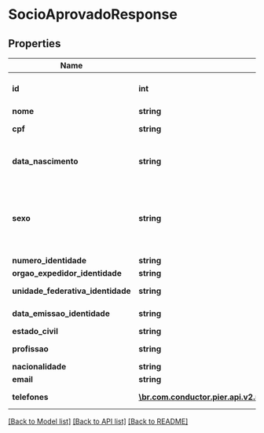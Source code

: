 # SocioAprovadoResponse

## Properties
Name | Type | Description | Notes
------------ | ------------- | ------------- | -------------
**id** | **int** | C\u00C3\u00B3digo de Identifica\u00C3\u00A7\u00C3\u00A3o do Endere\u00C3\u00A7o (id) | [optional] 
**nome** | **string** | Apresenta o Nome do Socio | [optional] 
**cpf** | **string** | N\u00C3\u00BAmero do CPF, quando PF. | [optional] 
**data_nascimento** | **string** | Data de Nascimento da Pessoa, quando PF, ou a Data de Abertura da Empresa, quando PJ. Essa data deve ser informada no formato aaaa-MM-dd. | [optional] 
**sexo** | **string** | C\u00C3\u00B3digo de identifica\u00C3\u00A7\u00C3\u00A3o do sexo da Pessoa, quando PF, sendo: (\&quot;M\&quot;: Masculino), (\&quot;F\&quot;: Feminino), (\&quot;O\&quot;: Outro), (\&quot;N\&quot;: N\u00C3\u00A3o Especificado). | [optional] 
**numero_identidade** | **string** | N\u00C3\u00BAmero da Identidade. | [optional] 
**orgao_expedidor_identidade** | **string** | Org\u00C3\u00A3o expedidor do RG. | [optional] 
**unidade_federativa_identidade** | **string** | Sigla da Unidade Federativa de onde foi expedido a Identidade | [optional] 
**data_emissao_identidade** | **string** | Data emiss\u00C3\u00A3o da Identidade | [optional] 
**estado_civil** | **string** | Estado civil do s\u00C3\u00B3cio | [optional] 
**profissao** | **string** | Profiss\u00C3\u00A3o do s\u00C3\u00B3cio | [optional] 
**nacionalidade** | **string** | Nacionalidade do s\u00C3\u00B3cio | [optional] 
**email** | **string** | Email do s\u00C3\u00B3cio | [optional] 
**telefones** | [**\br.com.conductor.pier.api.v2.model\TelefonePessoaAprovadaResponse[]**](TelefonePessoaAprovadaResponse.md) | Informa os telefones do s\u00C3\u00B3cio | [optional] 

[[Back to Model list]](../README.md#documentation-for-models) [[Back to API list]](../README.md#documentation-for-api-endpoints) [[Back to README]](../README.md)


